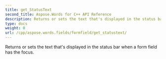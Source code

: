 ```yaml
---
title: get_StatusText
second_title: Aspose.Words for C++ API Reference
description: Returns or sets the text that's displayed in the status bar when a form field has the focus. 
type: docs
weight: 0
url: /cpp/aspose.words.fields/formfield/get_statustext/
---
```


Returns or sets the text that's displayed in the status bar when a form field has the focus. 

